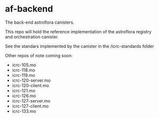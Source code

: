 # af-backend

The back-end astroflora canisters.

This repo will hold the reference implementation of the astroflora registry and orchestration canister.

See the standars implemented by the canister in the /icrc-standards folder

Other repos of note coming soon:

- icrc-105.mo
- icrc-118.mo
- icrc-119.mo
- icrc-120-server.mo
- icrc-120-client.mo
- icrc-121.mo
- icrc-126.mo
- icrc-127-server.mo
- icrc-127-client.mo
- icrc-133.mo
